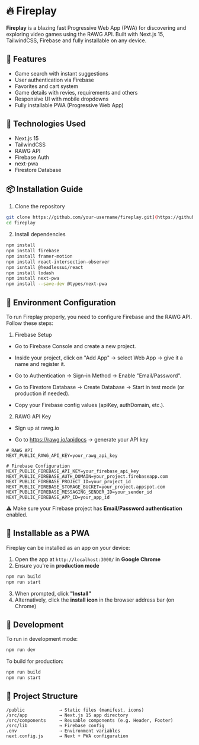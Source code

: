 # 🔥 Fireplay

**Fireplay** is a blazing fast Progressive Web App (PWA) for discovering and exploring video games using the RAWG API. Built with Next.js 15, TailwindCSS, Firebase and fully installable on any device.

## 🚀 Features

* Game search with instant suggestions
* User authentication via Firebase
* Favorites and cart system
* Game details with revies, requirements and others
* Responsive UI with mobile dropdowns
* Fully installable PWA (Progressive Web App)

## 🧩 Technologies Used

* Next.js 15
* TailwindCSS
* RAWG API
* Firebase Auth
* next-pwa
* Firestore Database

## 📦 Installation Guide

1. Clone the repository

```bash
git clone https://github.com/your-username/fireplay.git](https://github.com/alexiaruegut/fireplay
cd fireplay
```

2. Install dependencies

```bash
npm install
npm install firebase
npm install framer-motion
npm install react-intersection-observer
npm isntall @headlessui/react
npm install lodash
npm install next-pwa
npm install --save-dev @types/next-pwa
```

## 🔐 Environment Configuration

To run Fireplay properly, you need to configure Firebase and the RAWG API. Follow these steps:
1. Firebase Setup
* Go to Firebase Console and create a new project.

* Inside your project, click on "Add App" → select Web App → give it a name and register it.

* Go to Authentication → Sign-in Method → Enable "Email/Password".

* Go to Firestore Database → Create Database → Start in test mode (or production if needed).

* Copy your Firebase config values (apiKey, authDomain, etc.).

2. RAWG API Key
* Sign up at rawg.io

* Go to https://rawg.io/apidocs → generate your API key

```env
# RAWG API
NEXT_PUBLIC_RAWG_API_KEY=your_rawg_api_key

# Firebase Configuration
NEXT_PUBLIC_FIREBASE_API_KEY=your_firebase_api_key
NEXT_PUBLIC_FIREBASE_AUTH_DOMAIN=your_project.firebaseapp.com
NEXT_PUBLIC_FIREBASE_PROJECT_ID=your_project_id
NEXT_PUBLIC_FIREBASE_STORAGE_BUCKET=your_project.appspot.com
NEXT_PUBLIC_FIREBASE_MESSAGING_SENDER_ID=your_sender_id
NEXT_PUBLIC_FIREBASE_APP_ID=your_app_id
```

⚠️ Make sure your Firebase project has **Email/Password authentication** enabled.

## 📲 Installable as a PWA

Fireplay can be installed as an app on your device:

1. Open the app at `http://localhost:3000/` in **Google Chrome**
2. Ensure you're in **production mode**

```bash
npm run build
npm run start
```

3. When prompted, click **"Install"**
4. Alternatively, click the **install icon** in the browser address bar (on Chrome)

## 🧪 Development

To run in development mode:

```bash
npm run dev
```

To build for production:

```bash
npm run build
npm run start
```

## 📁 Project Structure

```
/public             → Static files (manifest, icons)
/src/app            → Next.js 15 app directory
/src/components     → Reusable components (e.g. Header, Footer)
/src/lib            → Firebase config
.env                → Environment variables
next.config.js      → Next + PWA configuration
```
